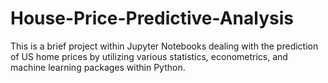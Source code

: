 # House-Price-Predictive-Analysis
This is a brief project within Jupyter Notebooks dealing with the prediction of US home prices by utilizing various statistics, econometrics, and machine learning packages within Python.
